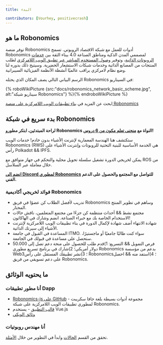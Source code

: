 ```yaml
---
title: البدء

contributors: [Vourhey, positivecrash]
---
```


## ما هو Robonomics

توفر منصة Robonomics أدوات للعمل مع شبكة الاقتصاد الروبوتي. تسمح Robonomics لمصممي المدن الذكية ومناطق الصناعة 4.0 ببناء الثقة بين [خدمات الروبوتات الذاتية](/docs/glossary#cyber-physical-system)، وتوفير [وصول المستخدم المباشر عبر تطبيق الويب اللامركزي](/docs/glossary#dapp) لطلب المنتجات من المصانع الذاتية وخدمات شبكات الاستشعار الحضرية. وسيتيح ذلك بدوره لنا وضع نظام لامركزي يراقب عالميًا أنشطة الأنظمة الفيزيائية السيبرانية.

الرسم البياني التالي يصف المكان الذي يحتله Robonomics في السيناريو:

{% roboWikiPicture {src:"docs/robonomics_network_basic_scheme.jpg", alt:"سيناريو شبكة Robonomics"} %}{% endroboWikiPicture %}

ابحث عن المزيد في [بناء تطبيقات الويب اللامركزية على منصة Robonomics](https://gateway.pinata.cloud/ipfs/QmNNdLG3vuTsJtZtNByWaDTKRYPcBZSZcsJ1FY6rTYCixQ/Robonomics_keypoint_March_2021.pdf)

## بدء سريع في شبكة Robonomics
**لراحة المبتدئين، ابتكر مطورو Robonomics النواة مع [منحنى تعلم مكون من 6 دروس](/docs/wschool2021-intro/)!**

ستكتشف هنا الهندسة المعمارية لإنترنت الأشياء بدون خادم! خدمات الويب Robonomics (RWS) هي الخدمة الأساسية للبنية التحتية للروبوتات وإنترنت الأشياء على رأس Polkadot && IPFS.

يمكن لخريجي الدورة تشغيل سلسلة تحويل محلية والتحكم في جهاز متوافق مع ROS من خلال معاملة عبر السلاسل.

**[انضم إلى Discord لمطوري Robonomics](https://discord.gg/jTxqGeF5Qy) للتواصل مع المجتمع والحصول على الدعم الفني.**

### فوائد لخريجي أكاديمية Robonomics
- تدريب لأفضل الطلاب   كن عضوًا في فريق Robonomics وساهم في تطوير المنتج المختار.
- مجتمع نشط && أحداث منتظمة   كن جزءًا من مجتمع المتعلمين، ناقش حالات الاستخدام الخاصة بك مع خبراء الصناعة. انضم وشارك في الهاكاثون!
- شهادة الانتهاء   أضف شهادة لإكمال الدورة في بناء تطبيقات الويب اللامركزية لإنترنت الأشياء إلى سيرتك الذاتية.
- المساعدة في القبول في جامعة ITMO. سواء كنت طالبًا جامعيًا أو ماجستيرًا، ستحصل على مساعدة في قبولك في الجامعة.
- فرص التمويل && التسريع: 1)قدم طلب للحصول على منحة دعم تصل إلى 50.000 دولار أمريكي؛ 2)شارك في برنامج تسريع مطوري Robonomics بدعم من مؤسسة Web3؛ 3)نشر تطبيقك المستقل على رأس Robonomics؛ 4)استفد منه && احصل على دعم تسويقي من فريق Robonomics.


## ما يحتويه الوثائق

### أنا مطور تطبيقات Dapp

- [Robonomics-js على GitHub](https://github.com/airalab/robonomics-js) - مجموعة أدوات بسيطة بلغة جافا سكريبت لمطوري تطبيقات الويب اللامركزية على شبكة Robonomics.
- [قالب التطبيق](https://github.com/airalab/vue-dapp-robonomics-template) - يستخدم Vue.js
- [وثائق الويكي](/docs/robonomics-js/)

### أنا مهندس روبوتيات

تحقق من القسم [الحالات](/docs/iot-sensors-connectivity/) وابدأ في التطوير من خلال [الأمثلة](/docs/agent-development-examples).